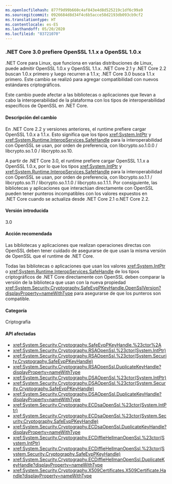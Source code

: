 ```yaml
---
ms.openlocfilehash: 877f9d99b660c4af843e4d8d525219c1df6c99a9
ms.sourcegitcommit: 0926684d8d34f4c6b5acce58d2193db093cb9cf2
ms.translationtype: HT
ms.contentlocale: es-ES
ms.lasthandoff: 05/20/2020
ms.locfileid: "83721070"
---
```

### <a name="net-core-30-prefers-openssl-11x-to-openssl-10x"></a>.NET Core 3.0 prefiere OpenSSL 1.1.x a OpenSSL 1.0.x

.NET Core para Linux, que funciona en varias distribuciones de Linux, puede admitir OpenSSL 1.0.x y OpenSSL 1.1.x.  .NET Core 2.1 y .NET Core 2.2 buscan 1.0.x primero y luego recurren a 1.1.x; .NET Core 3.0 busca 1.1.x primero. Este cambio se realizó para agregar compatibilidad con nuevos estándares criptográficos.

Este cambio puede afectar a las bibliotecas o aplicaciones que llevan a cabo la interoperabilidad de la plataforma con los tipos de interoperabilidad específicos de OpenSSL en .NET Core.

#### <a name="change-description"></a>Descripción del cambio

En .NET Core 2.2 y versiones anteriores, el runtime prefiere cargar OpenSSL 1.0.x a 1.1.x. Esto significa que los tipos <xref:System.IntPtr> y <xref:System.Runtime.InteropServices.SafeHandle> para la interoperabilidad con OpenSSL se usan, por orden de preferencia, con libcrypto.so.1.0.0 / libcrypto.so.1.0 / libcrypto.so.10.

A partir de .NET Core 3.0, el runtime prefiere cargar OpenSSL 1.1.x a OpenSSL 1.0.x, por lo que los tipos <xref:System.IntPtr> y <xref:System.Runtime.InteropServices.SafeHandle> para la interoperabilidad con OpenSSL se usan, por orden de preferencia, con libcrypto.so.1.1 / libcrypto.so.11 / libcrypto.so.1.1.0 / libcrypto.so.1.1.1. Por consiguiente, las bibliotecas y aplicaciones que interactúan directamente con OpenSSL pueden tener punteros incompatibles con los valores expuestos en .NET Core cuando se actualiza desde .NET Core 2.1 o.NET Core 2.2.

#### <a name="version-introduced"></a>Versión introducida

3.0

#### <a name="recommended-action"></a>Acción recomendada

Las bibliotecas y aplicaciones que realizan operaciones directas con OpenSSL deben tener cuidado de asegurarse de que usan la misma versión de OpenSSL que el runtime de .NET Core.

Todas las bibliotecas o aplicaciones que usan los valores <xref:System.IntPtr> o <xref:System.Runtime.InteropServices.SafeHandle> de los tipos criptográficos de .NET Core directamente con OpenSSL deben comparar la versión de la biblioteca que usan con la nueva propiedad <xref:System.Security.Cryptography.SafeEvpPKeyHandle.OpenSslVersion?displayProperty=nameWithType> para asegurarse de que los punteros son compatible.

#### <a name="category"></a>Categoría

Criptografía

#### <a name="affected-apis"></a>API afectadas

- <xref:System.Security.Cryptography.SafeEvpPKeyHandle.%23ctor%2A>
- <xref:System.Security.Cryptography.RSAOpenSsl.%23ctor(System.IntPtr)>
- <xref:System.Security.Cryptography.RSAOpenSsl.%23ctor(System.Security.Cryptography.SafeEvpPKeyHandle)>
- <xref:System.Security.Cryptography.RSAOpenSsl.DuplicateKeyHandle?displayProperty=nameWithType>
- <xref:System.Security.Cryptography.DSAOpenSsl.%23ctor(System.IntPtr)>
- <xref:System.Security.Cryptography.DSAOpenSsl.%23ctor(System.Security.Cryptography.SafeEvpPKeyHandle)>
- <xref:System.Security.Cryptography.DSAOpenSsl.DuplicateKeyHandle?displayProperty=nameWithType>
- <xref:System.Security.Cryptography.ECDsaOpenSsl.%23ctor(System.IntPtr)>
- <xref:System.Security.Cryptography.ECDsaOpenSsl.%23ctor(System.Security.Cryptography.SafeEvpPKeyHandle)>
- <xref:System.Security.Cryptography.ECDsaOpenSsl.DuplicateKeyHandle?displayProperty=nameWithType>
- <xref:System.Security.Cryptography.ECDiffieHellmanOpenSsl.%23ctor(System.IntPtr)>
- <xref:System.Security.Cryptography.ECDiffieHellmanOpenSsl.%23ctor(System.Security.Cryptography.SafeEvpPKeyHandle)>
- <xref:System.Security.Cryptography.ECDiffieHellmanOpenSsl.DuplicateKeyHandle?displayProperty=nameWithType>
- <xref:System.Security.Cryptography.X509Certificates.X509Certificate.Handle?displayProperty=nameWithType>

<!--

#### Affected APIs

- `Overload:System.Security.Cryptography.SafeEvpPKeyHandle.#ctor`
- `M:System.Security.Cryptography.RSAOpenSsl.#ctor(System.IntPtr)`
- `M:System.Security.Cryptography.RSAOpenSsl.#ctor(System.Security.Cryptography.SafeEvpPKeyHandle)`
- `M:System.Security.Cryptography.RSAOpenSsl.DuplicateKeyHandle`
- `M:System.Security.Cryptography.DSAOpenSsl.#ctor(System.IntPtr)`
- `M:System.Security.Cryptography.DSAOpenSsl.#ctor(System.Security.Cryptography.SafeEvpPKeyHandle)`
- `M:System.Security.Cryptography.DSAOpenSsl.DuplicateKeyHandle`
- `M:System.Security.Cryptography.ECDsaOpenSsl.#ctor(System.IntPtr)`
- `M:System.Security.Cryptography.ECDsaOpenSsl.#ctor(System.Security.CryptographySafeEvpPKeyHandle)`
- `M:System.Security.Cryptography.ECDsaOpenSsl.DuplicateKeyHandle`
- `M:System.Security.Cryptography.ECDiffieHellmanOpenSsl.#ctor(System.IntPtr)`
- `M:System.Security.Cryptography.ECDiffieHellmanOpenSsl.#ctor(System.Security.Cryptography.SafeEvpPKeyHandle)`
- `M:System.Security.Cryptography.ECDiffieHellmanOpenSsl.DuplicateKeyHandle`
- `P:System.Security.Cryptography.X509Certificates.X509Certificate.Handle`

-->
